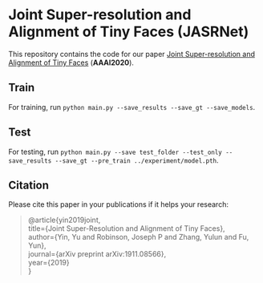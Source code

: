 # Joint Super-resolution and Alignment of Tiny Faces (JASRNet)
This repository contains the code for our paper [Joint Super-resolution and Alignment of Tiny Faces](https://arxiv.org/abs/1911.08566) (**AAAI2020**).

## Train
For training, run 
`python main.py --save_results --save_gt --save_models`.

## Test
For testing, run
`python main.py --save test_folder --test_only --save_results --save_gt --pre_train ../experiment/model.pth`.


## Citation
Please cite this paper in your publications if it helps your research:

>@article{yin2019joint,  
  title={Joint Super-Resolution and Alignment of Tiny Faces},  
  author={Yin, Yu and Robinson, Joseph P and Zhang, Yulun and Fu, Yun},  
  journal={arXiv preprint arXiv:1911.08566},  
  year={2019}  
}
